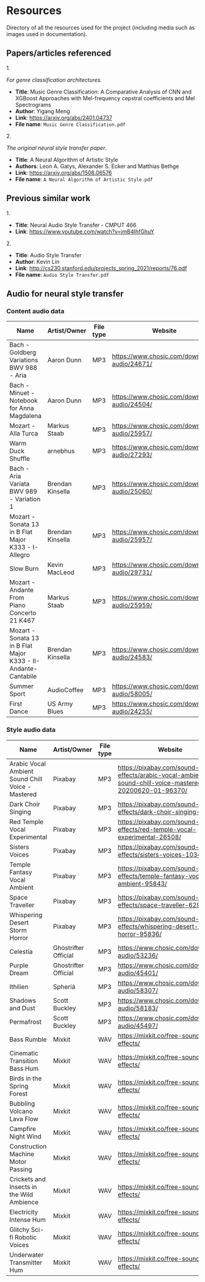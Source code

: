 # Resources
Directory of all the resources used for the project (including media such as images used in documentation).

## Papers/articles referenced
1.<br>

_For genre classification architectures._

- **Title**: Music Genre Classification: A Comparative Analysis of CNN and XGBoost Approaches with Mel-frequency cepstral coefficients and Mel Spectrograms
- **Author**: Yigang Meng
- **Link**: https://arxiv.org/abs/2401.04737
- **File name**: `Music Genre Classification.pdf`

2.<br>

_The original neural style transfer paper._

- **Title**: A Neural Algorithm of Artistic Style
- **Authors**: Leon A. Gatys, Alexander S. Ecker and Matthias Bethge
- **Link**: https://arxiv.org/abs/1508.06576
- **File name**: `A Neural Algorithm of Artistic Style.pdf`

## Previous similar work
1.<br>

- **Title**: Neural Audio Style Transfer - CMPUT 466
- **Link**: https://www.youtube.com/watch?v=jmB4IhfGhuY

2.<br>

- **Title**: Audio Style Transfer
- **Author**: Kevin Lin
- **Link**: http://cs230.stanford.edu/projects_spring_2021/reports/76.pdf
- **File name**: `Audio Style Transfer.pdf`

## Audio for neural style transfer
### Content audio data

| Name | Artist/Owner | File type | Website |
| --- | --- | --- | --- |
| Bach - Goldberg Variations BWV 988 - Aria | Aaron Dunn | MP3 | https://www.chosic.com/download-audio/24671/ |
| Bach - Minuet - Notebook for Anna Magdalena | Aaron Dunn | MP3 | https://www.chosic.com/download-audio/24504/ |
| Mozart - Alla Turca | Markus Staab | MP3 | https://www.chosic.com/download-audio/25957/ |
| Warm Duck Shuffle | arnebhus | MP3 | https://www.chosic.com/download-audio/27293/ |
| Bach - Aria Variata BWV 989 - Variation 1 | Brendan Kinsella | MP3 | https://www.chosic.com/download-audio/25060/ |
| Mozart - Sonata 13 in B Flat Major K333 - I-Allegro | Brendan Kinsella | MP3 | https://www.chosic.com/download-audio/25957/ |
| Slow Burn | Kevin MacLeod | MP3 | https://www.chosic.com/download-audio/29731/ |
| Mozart - Andante From Piano Concerto 21 K467 | Markus Staab | MP3 | https://www.chosic.com/download-audio/25959/ |
| Mozart - Sonata 13 in B Flat Major K333 - II-Andante-Cantabile | Brendan Kinsella | MP3 | https://www.chosic.com/download-audio/24583/ |
| Summer Sport | AudioCoffee | MP3 | https://www.chosic.com/download-audio/58005/ |
| First Dance | US Army Blues | MP3 | https://www.chosic.com/download-audio/24255/ |

### Style audio data

| Name | Artist/Owner | File type | Website |
| --- | --- | --- | --- |
| Arabic Vocal Ambient Sound Chill Voice - Mastered | Pixabay | MP3 | https://pixabay.com/sound-effects/arabic-vocal-ambient-sound-chill-voice-mastered-20200620-01-96370/ |
| Dark Choir Singing | Pixabay | MP3 | https://pixabay.com/sound-effects/dark-choir-singing-16805/ |
| Red Temple Vocal Experimental | Pixabay | MP3 | https://pixabay.com/sound-effects/red-temple-vocal-experimental-26508/ |
| Sisters Voices | Pixabay | MP3 | https://pixabay.com/sound-effects/sisters-voices-103432/ |
| Temple Fantasy Vocal Ambient | Pixabay | MP3 | https://pixabay.com/sound-effects/temple-fantasy-vocal-ambient-95843/ |
| Space Traveller | Pixabay | MP3 | https://pixabay.com/sound-effects/space-traveller-62973/ |
| Whispering Desert Storm Horror | Pixabay | MP3 | https://pixabay.com/sound-effects/whispering-desert-storm-horror-95836/ |
| Celestia | Ghostrifter Official | MP3 | https://www.chosic.com/download-audio/53236/ |
| Purple Dream | Ghostrifter Official | MP3 | https://www.chosic.com/download-audio/45401/ |
| Ithilien | Spheriá | MP3 | https://www.chosic.com/download-audio/58307/ |
| Shadows and Dust | Scott Buckley | MP3 | https://www.chosic.com/download-audio/58183/ |
| Permafrost | Scott Buckley | MP3 | https://www.chosic.com/download-audio/45497/ |
| Bass Rumble | Mixkit | WAV | https://mixkit.co/free-sound-effects/ |
| Cinematic Transition Bass Hum | Mixkit | WAV | https://mixkit.co/free-sound-effects/ |
| Birds in the Spring Forest | Mixkit | WAV | https://mixkit.co/free-sound-effects/ |
| Bubbling Volcano Lava Flow | Mixkit | WAV | https://mixkit.co/free-sound-effects/ |
| Campfire Night Wind | Mixkit | WAV | https://mixkit.co/free-sound-effects/ |
| Construction Machine Motor Passing | Mixkit | WAV | https://mixkit.co/free-sound-effects/ |
| Crickets and Insects in the Wild Ambience | Mixkit | WAV | https://mixkit.co/free-sound-effects/ |
| Electricity Intense Hum | Mixkit | WAV | https://mixkit.co/free-sound-effects/ |
| Glitchy Sci-fi Robotic Voices | Mixkit | WAV | https://mixkit.co/free-sound-effects/ |
| Underwater Transmitter Hum | Mixkit | WAV | https://mixkit.co/free-sound-effects/ |

